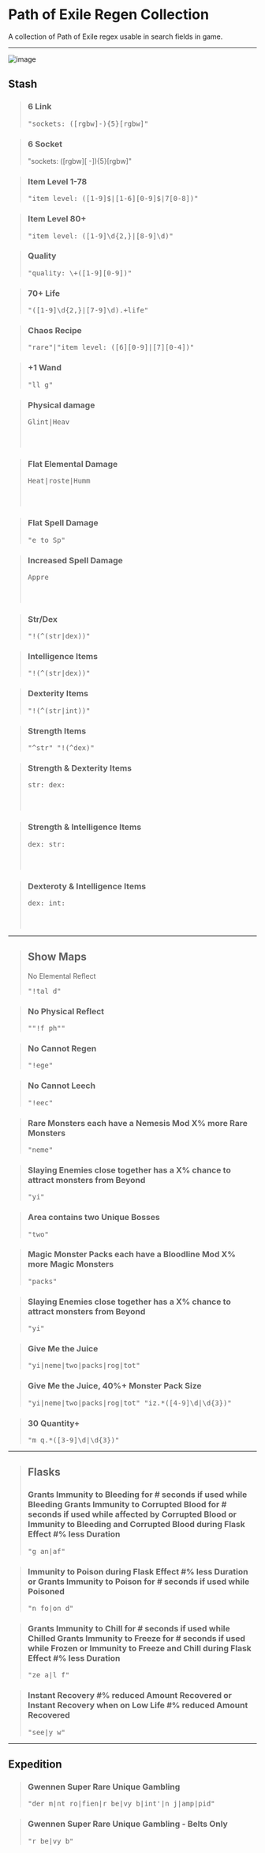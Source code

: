 # Path of Exile Regen Collection
A collection of Path of Exile regex usable in search fields in game.

---

![image](https://user-images.githubusercontent.com/899183/187089726-24c49ef7-833e-4ebb-a442-0dad08d1696a.png)

## Stash

> ### 6 Link
> <pre>"sockets: ([rgbw]-){5}[rgbw]"</pre>

> ### 6 Socket
> "sockets: ([rgbw][ -]){5}[rgbw]"

> ### Item Level 1-78
> <pre>"item level: ([1-9]$|[1-6][0-9]$|7[0-8])"</pre>

> ### Item Level 80+
> <pre>"item level: ([1-9]\d{2,}|[8-9]\d)"</pre>

> ### Quality
> <pre>"quality: \+([1-9][0-9])"</pre>

> ### 70+ Life
> <pre>"([1-9]\d{2,}|[7-9]\d).+life"</pre>

> ### Chaos Recipe
> <pre>"rare"|"item level: ([6][0-9]|[7][0-4])"</pre>

> ### +1 Wand
> <pre>"ll g"</pre>

> ### Physical damage
> <pre>Glint|Heav<pre>

> ### Flat Elemental Damage
> <pre>Heat|roste|Humm<pre>

> ### Flat Spell Damage
> <pre>"e to Sp"</pre>

> ### Increased Spell Damage
> <pre>Appre<pre>

> ### Str/Dex
> <pre>"!(^(str|dex))"</pre>

> ### Intelligence Items
> <pre>"!(^(str|dex))"</pre>

> ### Dexterity Items
> <pre>"!(^(str|int))"</pre>

> ### Strength Items
> <pre>"^str" "!(^dex)"</pre>

> ### Strength & Dexterity Items
> <pre>str: dex:<pre>

> ### Strength & Intelligence Items
> <pre>dex: str:<pre>

> ### Dexteroty & Intelligence Items
> <pre>dex: int:<pre>

---

> ## Show Maps
> No Elemental Reflect
> <pre>"!tal d"</pre>

> ### No Physical Reflect
> <pre>""!f ph""</pre>

> ### No Cannot Regen
> <pre>"!ege"</pre>

> ### No Cannot Leech
> <pre>"!eec"</pre>

> ### Rare Monsters each have a Nemesis Mod X% more Rare Monsters
> <pre>"neme"</pre>

> ### Slaying Enemies close together has a X% chance to attract monsters from Beyond
> <pre>"yi"</pre>

> ### Area contains two Unique Bosses
> <pre>"two"</pre>

> ### Magic Monster Packs each have a Bloodline Mod X% more Magic Monsters
> <pre>"packs"</pre>

> ### Slaying Enemies close together has a X% chance to attract monsters from Beyond
> <pre>"yi"</pre>

> ### Give Me the Juice
> <pre>"yi|neme|two|packs|rog|tot"</pre>

> ### Give Me the Juice, 40%+ Monster Pack Size
> <pre>"yi|neme|two|packs|rog|tot" "iz.*([4-9]\d|\d{3})"</pre>

> ### 30 Quantity+
> <pre>"m q.*([3-9]\d|\d{3})"</pre>

---

> ## Flasks
> ### Grants Immunity to Bleeding for # seconds if used while Bleeding Grants Immunity to Corrupted Blood for # seconds if used while affected by Corrupted Blood or Immunity to Bleeding and Corrupted Blood during Flask Effect #% less Duration
> <pre>"g an|af"</pre>

> ### Immunity to Poison during Flask Effect #% less Duration or Grants Immunity to Poison for # seconds if used while Poisoned
> <pre>"n fo|on d"</pre>

> ### Grants Immunity to Chill for # seconds if used while Chilled Grants Immunity to Freeze for # seconds if used while Frozen or Immunity to Freeze and Chill during Flask Effect #% less Duration
> <pre>"ze a|l f"</pre>

> ### Instant Recovery #% reduced Amount Recovered or Instant Recovery when on Low Life #% reduced Amount Recovered
> <pre>"see|y w"</pre>


---

## Expedition

> ### Gwennen Super Rare Unique Gambling
> <pre>"der m|nt ro|fien|r be|vy b|int'|n j|amp|pid"</pre>

> ### Gwennen Super Rare Unique Gambling - Belts Only
> <pre>"r be|vy b"</pre>
